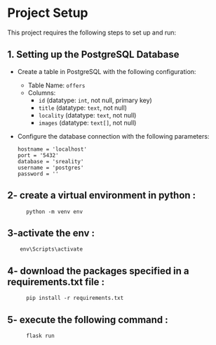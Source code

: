 # Project Setup

This project requires the following steps to set up and run:

## 1. Setting up the PostgreSQL Database

- Create a table in PostgreSQL with the following configuration:

  - Table Name: `offers`
  - Columns:
    - `id` (datatype: `int`, not null, primary key)
    - `title` (datatype: `text`, not null)
    - `locality` (datatype: `text`, not null)
    - `images` (datatype: `text[]`, not null)

- Configure the database connection with the following parameters:

  ```plaintext
  hostname = 'localhost'
  port = '5432'
  database = 'sreality'
  username = 'postgres'
  password = ''

## 2- create a virtual environment in python : 
          python -m venv env

## 3-activate the env : 
        env\Scripts\activate
  
## 4- download the packages specified in a requirements.txt file : 
          pip install -r requirements.txt

## 5- execute the following command :
          flask run